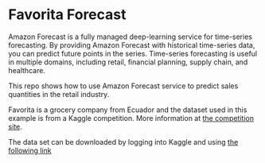 # Favorita Forecast

Amazon Forecast is a fully managed deep-learning service for time-series forecasting. By providing Amazon Forecast with historical time-series data, you can predict future points in the series. Time-series forecasting is useful in multiple domains, including retail, financial planning, supply chain, and healthcare. 

This repo shows how to use Amazon Forecast service to predict sales quantities in the retail industry.

Favorita is a grocery company from Ecuador and the dataset used in this example is from a Kaggle competition. More information at [the competition site](https://www.kaggle.com/c/favorita-grocery-sales-forecasting).

The data set can be downloaded by logging into Kaggle and using [the following link](https://www.kaggle.com/c/7391/download-all) 
